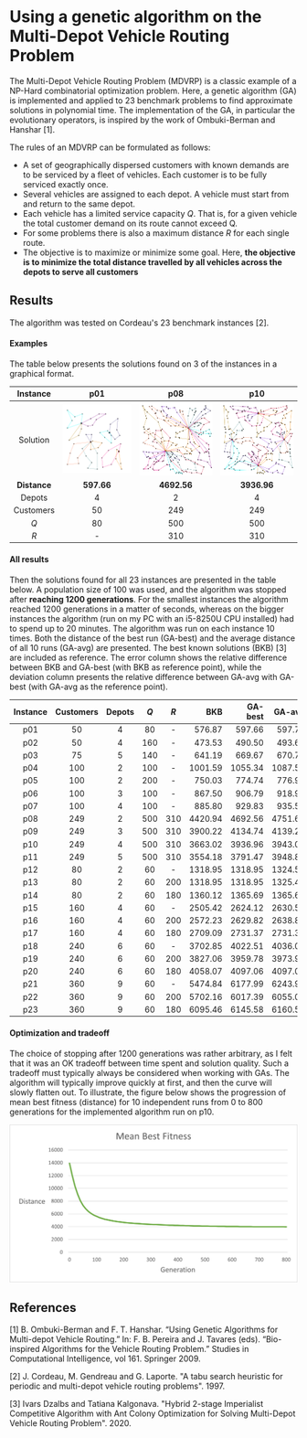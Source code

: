 # Using a genetic algorithm on the Multi-Depot Vehicle Routing Problem
The Multi-Depot Vehicle Routing Problem (MDVRP) is a classic example of a NP-Hard combinatorial optimization problem.
Here, a genetic algorithm (GA) is implemented and applied to 23 benchmark problems to find approximate solutions in polynomial time.
The implementation of the GA, in particular the evolutionary operators, is inspired by the work of Ombuki-Berman and Hanshar [1].

The rules of an MDVRP can be formulated as follows:
- A set of geographically dispersed customers with known demands are to be
  serviced by a fleet of vehicles. Each customer is to be fully serviced exactly once.
- Several vehicles are assigned to each depot. A vehicle must start from and return to the same depot.
- Each vehicle has a limited service capacity *Q*. That is, for a given vehicle the total customer demand on its route cannot exceed Q.
- For some problems there is also a maximum distance *R* for each single route.
- The objective is to maximize or minimize some goal. Here, **the objective is to minimize the total distance travelled by all vehicles
  across the depots to serve all customers**
  

## Results
The algorithm was tested on Cordeau's 23 benchmark instances [2].

#### Examples
The table below presents the solutions found on 3 of the instances in a graphical format.

Instance | p01 | p08 | p10
:-: | :-: | :-: | :-:
Solution | ![p01](/data/solutionImages/p01.png) | ![p02](/data/solutionImages/p08.png) | ![p03](/data/solutionImages/p10.png)
**Distance** | **597.66** | **4692.56** | **3936.96**
Depots | 4 | 2 | 4
Customers | 50 | 249 | 249
*Q* | 80 | 500 | 500
*R* | - | 310 | 310

#### All results
Then the solutions found for all 23 instances are presented in the table below.
A population size of 100 was used, and the algorithm was stopped after **reaching 1200 generations**.
For the smallest instances the algorithm reached 1200 generations in a matter of seconds, whereas on the bigger instances the algorithm 
(run on my PC with an i5-8250U CPU installed) had to spend up to 20 minutes.
The algorithm was run on each instance 10 times.
Both the distance of the best run (GA-best) and the average distance
of all 10 runs (GA-avg) are presented. The best known solutions (BKB) [3] are included as reference.
The error column shows the relative difference between BKB and GA-best (with BKB as reference point), while the deviation column presents the relative
difference between GA-avg with GA-best (with GA-avg as the reference point).

Instance | Customers | Depots | *Q* | *R* | BKB | GA-best | GA-avg | Error % | Deviation %
:-: | :-: | :-: | :-: | :-: | --: | --: | --: | --: | --:
p01 | 50 | 4 | 80 | - | 576.87 | 597.66 | 597.78 | 3.6 | 0.02
p02 | 50 | 4 | 160 | - | 473.53 | 490.50 | 493.62 | 3.58 | 0.63
p03 | 75 | 5 | 140 | - | 641.19 | 669.67 | 670.77 | 4.44 | 0.16
p04 | 100 | 2 | 100 | - | 1001.59 | 1055.34 | 1087.58 | 5.37 | 2.69
p05 | 100 | 2 | 200 | - | 750.03 | 774.74 | 776.97 | 3.29 | 0.29
p06 | 100 | 3 | 100 | - | 867.50 | 906.79 | 918.91 | 4.53 | 1.32
p07 | 100 | 4 | 100 | - | 885.80 | 929.83 | 935.55 | 4.97 | 0.61
p08 | 249 | 2 | 500 | 310 | 4420.94 | 4692.56 | 4751.61 | 6.14 | 1.24
p09 | 249 | 3 | 500 | 310 | 3900.22 | 4134.74 | 4139.20 | 6.01 | 0.11
p10 | 249 | 4 | 500 | 310 | 3663.02 | 3936.96 | 3943.01 | 7.48 | 0.15
p11 | 249 | 5 | 500 | 310 | 3554.18 | 3791.47 | 3948.86 | 6.68 | 3.99
p12 | 80 | 2 | 60 | - | 1318.95 | 1318.95 | 1324.58 | 0 | 0.43
p13 | 80 | 2 | 60 | 200 | 1318.95 | 1318.95 | 1325.40 | 0 | 0.49
p14 | 80 | 2 | 60 | 180 | 1360.12 | 1365.69 | 1365.69 | 0.41 | 0
p15 | 160 | 4 | 60 | - | 2505.42 | 2624.12 | 2630.59 | 4.74 | 0.25
p16 | 160 | 4 | 60 | 200 | 2572.23 | 2629.82 | 2638.80 | 2.24 | 0.34
p17 | 160 | 4 | 60 | 180 | 2709.09 | 2731.37 | 2731.37 | 0.82 | 0
p18 | 240 | 6 | 60 | - | 3702.85 | 4022.51 | 4036.07 | 8.63 | 0.34
p19 | 240 | 6 | 60 | 200 | 3827.06 | 3959.78 | 3973.95 | 3.47 | 0.36
p20 | 240 | 6 | 60 | 180 | 4058.07 | 4097.06 | 4097.06 | 0.96 | 0
p21 | 360 | 9 | 60 | - | 5474.84 | 6177.99 | 6243.98 | 12.84 | 1.06
p22 | 360 | 9 | 60 | 200 | 5702.16 | 6017.39 | 6055.04 | 5.53 | 0.62
p23 | 360 | 9 | 60 | 180 | 6095.46 | 6145.58 | 6160.56 | 0.82 | 0.24


#### Optimization and tradeoff
The choice of stopping after 1200 generations was rather arbitrary, as I felt that it was an OK tradeoff between time spent
and solution quality. Such a tradeoff must typically always be considered when working with GAs.
The algorithm will typically improve quickly at first, and then the curve will slowly flatten out. To illustrate, the figure below
shows the progression of mean best fitness (distance) for 10 independent runs from 0 to 800 generations for the implemented algorithm run on p10.

![mbf-p10](/data/progression/MBF_p10_avg10.png)

## References
[1]  B. Ombuki-Berman and F. T. Hanshar. “Using Genetic Algorithms for Multi-depot
Vehicle Routing.” In: F. B. Pereira and J. Tavares (eds). “Bio-inspired Algorithms for
the Vehicle Routing Problem.” Studies in Computational Intelligence, vol 161.
Springer 2009.

[2]  J. Cordeau, M. Gendreau and G. Laporte. "A tabu search heuristic for periodic and multi-depot vehicle routing problems". 1997.

[3]  Ivars Dzalbs and Tatiana Kalgonava. "Hybrid 2-stage Imperialist Competitive Algorithm with Ant Colony Optimization for Solving Multi-Depot Vehicle Routing Problem". 2020.